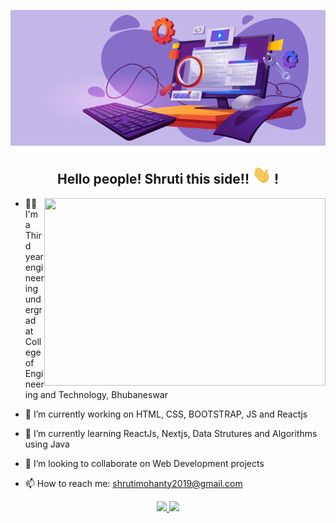 <p align="center">
  <img src="./header.png">
  </p>

<h2 align="center"> Hello people! Shruti this side!! <img src="https://raw.githubusercontent.com/ABSphreak/ABSphreak/master/gifs/Hi.gif" width="30px"> ! </h2>

<img align="right" src="https://media.istockphoto.com/vectors/working-at-home-vector-flat-style-illustration-online-career-space-vector-id1241710244?k=20&m=1241710244&s=612x612&w=0&h=RqGpgs6pK0cC7C-P70rgtf0iPFaQLTfa0X3eNJiYRCs=" width="450" height="300">


- 👩‍🎓 I'm a Third year engineering undergrad at College of Engineering and Technology, Bhubaneswar

- 🔭 I’m currently working on HTML, CSS, BOOTSTRAP, JS and Reactjs

- 📝 I’m currently learning ReactJs, Nextjs, Data Strutures and Algorithms using Java

- 👯 I’m looking to collaborate on Web Development projects

- 📫 How to reach me: shrutimohanty2019@gmail.com 

<p align="center">
<a href="https://github.com/shruti0419">
  <img height="160em" src="https://github-readme-stats.vercel.app/api?username=shruti0419&show_icons=true&theme=dark&include_all_commits=true&count_private=true"/>
  <img height="160em" src="https://github-readme-streak-stats.herokuapp.com/?user=shruti0419&theme=dark"/>
</a>
</p>

